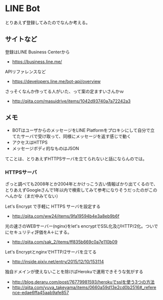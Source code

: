 # LINE Bot
とりあえず登録してみたのでなんか考える。

## サイトなど
登録はLINE Business Centerから
- https://business.line.me/

APIリファレンスなど
- https://developers.line.me/bot-api/overview

さっそくなんか作ってる人がいた、って案の定ますいさんかｗ
- http://qiita.com/masuidrive/items/1042d93740a7a72242a3




## メモ
- BOTはユーザからのメッセージをLINE Platformをプロキシにして自分で立てたサーバで受け取って、同様にメッセージを返す感じで動く
- アクセスはHTTPS
- メッセージボディ的なものはJSON

てことは、とりあえずHTTPSサーバを立てられないと話にならんのでは。

### HTTPSサーバ
ざっと調べても2008年とか2004年とかけっこう古い情報ばかり出てくるので、とりあえずGoogleさんで1年以内で検索してみて参考になりそうだったのがこのへんかな（まだ中みてない）

Let's Encrypt で手軽に HTTPS サーバを設定する
- http://qiita.com/ww24/items/9fa19594b4e3a8eb9b6f

光の速さのWEBサーバー(nginx)をlet's encryptでSSL化及びHTTP/2化。ついでにセキュリティ評価をA＋にする。
- http://qiita.com/sak_2/items/ff835b669c0a7e110b09

Let's EncryptとnginxでHTTP/2サーバを立てる
- http://inside.pixiv.net/entry/2015/12/10/153114

独自ドメインが使えないことを除けばHerokuで運用できそうな気がする
- http://blog.deraru.com/post/76779981593/herokuでsslを使う3つの方法
- http://qiita.com/yuya_takeyama/items/0660a59d13e2cd0b2516#_reference-edae6ffa45aab9afe857



